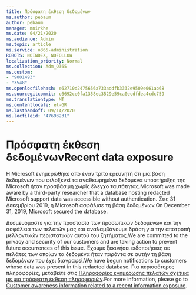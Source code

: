 ```yaml
---
title: Πρόσφατη έκθεση δεδομένων
ms.author: pebaum
author: pebaum
manager: mnirkhe
ms.date: 04/21/2020
ms.audience: Admin
ms.topic: article
ms.service: o365-administration
ROBOTS: NOINDEX, NOFOLLOW
localization_priority: Normal
ms.collection: Adm_O365
ms.custom:
- "9001493"
- "3548"
ms.openlocfilehash: e62710d2475656a733addfb3332e9509e061ab68
ms.sourcegitcommit: c6692ce0fa1358ec3529e59ca0ecdfdea4cdc759
ms.translationtype: MT
ms.contentlocale: el-GR
ms.lasthandoff: 09/14/2020
ms.locfileid: "47693231"
---
```

# <a name="recent-data-exposure"></a><span data-ttu-id="7273b-102">Πρόσφατη έκθεση δεδομένων</span><span class="sxs-lookup"><span data-stu-id="7273b-102">Recent data exposure</span></span>

<span data-ttu-id="7273b-103">Η Microsoft ενημερώθηκε από έναν τρίτο ερευνητή ότι μια βάση δεδομένων που φιλοξενεί τα αναθεωρημένα δεδομένα υποστήριξης της Microsoft ήταν προσβάσιμη χωρίς έλεγχο ταυτότητας.</span><span class="sxs-lookup"><span data-stu-id="7273b-103">Microsoft was made aware by a third-party researcher that a database hosting redacted Microsoft support data was accessible without authentication.</span></span> <span data-ttu-id="7273b-104">Στις 31 Δεκεμβρίου 2019, η Microsoft ασφάλισε τη βάση δεδομένων.</span><span class="sxs-lookup"><span data-stu-id="7273b-104">On December 31, 2019, Microsoft secured the database.</span></span>

<span data-ttu-id="7273b-105">Δεσμευόμαστε για την προστασία των προσωπικών δεδομένων και την ασφάλεια των πελατών μας και αναλαμβάνουμε δράση για την αποτροπή μελλοντικών περιστατικών αυτού του ζητήματος.</span><span class="sxs-lookup"><span data-stu-id="7273b-105">We are committed to the privacy and security of our customers and are taking action to prevent future occurrences of this issue.</span></span> <span data-ttu-id="7273b-106">Έχουμε ξεκινήσει ειδοποιήσεις σε πελάτες των οποίων τα δεδομένα ήταν παρόντα σε αυτήν τη βάση δεδομένων που έχει διαγραφεί.</span><span class="sxs-lookup"><span data-stu-id="7273b-106">We have begun notifications to customers whose data was present in this redacted database.</span></span> <span data-ttu-id="7273b-107">Για περισσότερες πληροφορίες, μεταβείτε στις [Πληροφορίες ενημέρωσης πελατών σχετικά με μια πρόσφατη έκθεση πληροφοριών](https://aka.ms/privacyinfo).</span><span class="sxs-lookup"><span data-stu-id="7273b-107">For more information, please go to [Customer awareness information related to a recent information exposure](https://aka.ms/privacyinfo).</span></span>

